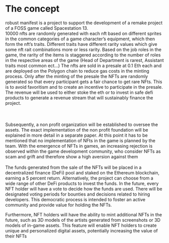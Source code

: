 # The concept

robust manifest is a project to support the development of a remake project of a FOSS game called Spacestation 13. \
10000 nfts are randomly generated with each nft based on different sprites in the common categories of a game character’s equipment, which then form the nft’s traits. Different traits have different rarity values which give some nft rait combinations more or less rarity. Based on the job roles in the game, the rarity of the items is staggered according to the number of roles in the respective areas of the game (Head of Department is rarest, Assistant traits most common ect...) The nfts are sold in a presale at 0.1 Eth each and are deployed on the Polygon chain to reduce gas costs in the minting process. Only after the minting of the presale the NFTs are randomly generated so that every participant gets a fair chance to get rare NFts. This is to avoid favoritism and to create an incentive to participate in the presale. The revenue will be used to either stoke the eth or to invest in safe defi products to generate a revenue stream that will sustainably finance the project. \
\
\
\
Subsequently, a non profit organization will be established to oversee the assets. The exact implementation of the non profit foundation will be explained in more detail in a separate paper. At this point it has to be mentioned that no implementation of NFts in the game is planned by the team. With the emergence of NFTs in games, an increasing rejection is observed within the game development community, who consider NFTs as scam and grift and therefore show a high aversion against them \
\
The funds generated from the sale of the NFTs will be placed in a decentralized finance (DeFi) pool and staked on the Ethereum blockchain, earning a 5 percent return. Alternatively, the project can choose from a wide range of other DeFi products to invest the funds. In the future, every NFT holder will have a vote to decide how the funds are used. There will be designated voting periods for bounties and decisions related to hiring developers. This democratic process is intended to foster an active community and provide value for holding the NFTs.&#x20;

Furthermore, NFT holders will have the ability to mint additional NFTs in the future, such as 3D models of the artists generated from screenshots or 3D models of in-game assets. This feature will enable NFT holders to create unique and personalized digital assets, potentially increasing the value of their NFTs

